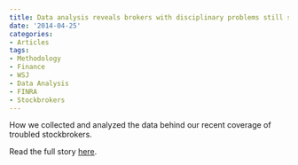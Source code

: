 ```yaml
---
title: Data analysis reveals brokers with disciplinary problems still selling securities
date: '2014-04-25'
categories:
- Articles
tags:
- Methodology
- Finance
- WSJ
- Data Analysis
- FINRA
- Stockbrokers
---
```


How we collected and analyzed the data behind our recent coverage of troubled
stockbrokers.

Read the full story
[here](http://ire.org/blog/uplink/2014/04/25/data-analysis-reveals-brokers-disciplinary-problem/).
